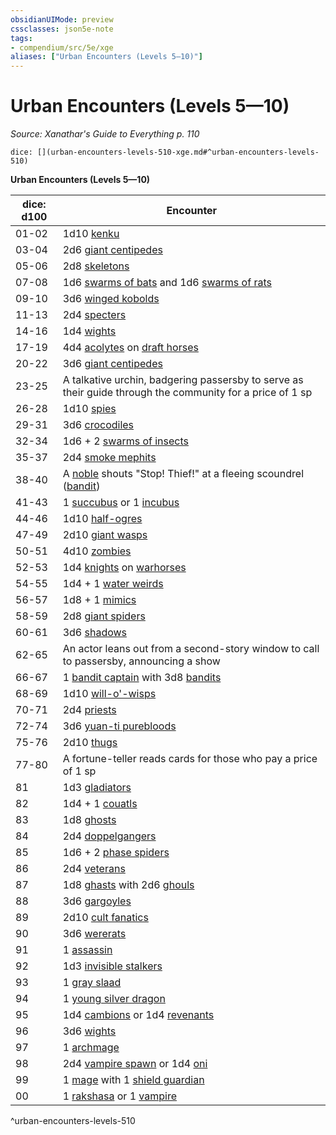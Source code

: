 ```yaml
---
obsidianUIMode: preview
cssclasses: json5e-note
tags:
- compendium/src/5e/xge
aliases: ["Urban Encounters (Levels 5—10)"]
---
```

# Urban Encounters (Levels 5—10)
*Source: Xanathar's Guide to Everything p. 110* 

`dice: [](urban-encounters-levels-510-xge.md#^urban-encounters-levels-510)`

**Urban Encounters (Levels 5—10)**

| dice: d100 | Encounter |
|------------|-----------|
| 01-02 | 1d10 [kenku](compendium/bestiary/humanoid/kenku.md) |
| 03-04 | 2d6 [giant centipedes](compendium/bestiary/beast/giant-centipede.md) |
| 05-06 | 2d8 [skeletons](compendium/bestiary/undead/skeleton.md) |
| 07-08 | 1d6 [swarms of bats](compendium/bestiary/beast/swarm-of-bats.md) and 1d6 [swarms of rats](compendium/bestiary/beast/swarm-of-rats.md) |
| 09-10 | 3d6 [winged kobolds](compendium/bestiary/humanoid/winged-kobold.md) |
| 11-13 | 2d4 [specters](compendium/bestiary/undead/specter.md) |
| 14-16 | 1d4 [wights](compendium/bestiary/undead/wight.md) |
| 17-19 | 4d4 [acolytes](compendium/bestiary/humanoid/acolyte.md) on [draft horses](compendium/bestiary/beast/draft-horse.md) |
| 20-22 | 3d6 [giant centipedes](compendium/bestiary/beast/giant-centipede.md) |
| 23-25 | A talkative urchin, badgering passersby to serve as their guide through the community for a price of 1 sp |
| 26-28 | 1d10 [spies](compendium/bestiary/humanoid/spy.md) |
| 29-31 | 3d6 [crocodiles](compendium/bestiary/beast/crocodile.md) |
| 32-34 | 1d6 + 2 [swarms of insects](compendium/bestiary/beast/swarm-of-insects.md) |
| 35-37 | 2d4 [smoke mephits](compendium/bestiary/elemental/smoke-mephit.md) |
| 38-40 | A [noble](compendium/bestiary/humanoid/noble.md) shouts "Stop! Thief!" at a fleeing scoundrel ([bandit](compendium/bestiary/humanoid/bandit.md)) |
| 41-43 | 1 [succubus](compendium/bestiary/fiend/succubus.md) or 1 [incubus](compendium/bestiary/fiend/incubus.md) |
| 44-46 | 1d10 [half-ogres](compendium/bestiary/giant/half-ogre-ogrillon.md) |
| 47-49 | 2d10 [giant wasps](compendium/bestiary/beast/giant-wasp.md) |
| 50-51 | 4d10 [zombies](compendium/bestiary/undead/zombie.md) |
| 52-53 | 1d4 [knights](compendium/bestiary/humanoid/knight.md) on [warhorses](compendium/bestiary/beast/warhorse.md) |
| 54-55 | 1d4 + 1 [water weirds](compendium/bestiary/elemental/water-weird.md) |
| 56-57 | 1d8 + 1 [mimics](compendium/bestiary/monstrosity/mimic.md) |
| 58-59 | 2d8 [giant spiders](compendium/bestiary/beast/giant-spider.md) |
| 60-61 | 3d6 [shadows](compendium/bestiary/undead/shadow.md) |
| 62-65 | An actor leans out from a second-story window to call to passersby, announcing a show |
| 66-67 | 1 [bandit captain](compendium/bestiary/humanoid/bandit-captain.md) with 3d8 [bandits](compendium/bestiary/humanoid/bandit.md) |
| 68-69 | 1d10 [will-o'-wisps](compendium/bestiary/undead/will-o-wisp.md) |
| 70-71 | 2d4 [priests](compendium/bestiary/humanoid/priest.md) |
| 72-74 | 3d6 [yuan-ti purebloods](compendium/bestiary/humanoid/yuan-ti-pureblood.md) |
| 75-76 | 2d10 [thugs](compendium/bestiary/humanoid/thug.md) |
| 77-80 | A fortune-teller reads cards for those who pay a price of 1 sp |
| 81 | 1d3 [gladiators](compendium/bestiary/humanoid/gladiator.md) |
| 82 | 1d4 + 1 [couatls](compendium/bestiary/celestial/couatl.md) |
| 83 | 1d8 [ghosts](compendium/bestiary/undead/ghost.md) |
| 84 | 2d4 [doppelgangers](compendium/bestiary/monstrosity/doppelganger.md) |
| 85 | 1d6 + 2 [phase spiders](compendium/bestiary/monstrosity/phase-spider.md) |
| 86 | 2d4 [veterans](compendium/bestiary/humanoid/veteran.md) |
| 87 | 1d8 [ghasts](compendium/bestiary/undead/ghast.md) with 2d6 [ghouls](compendium/bestiary/undead/ghoul.md) |
| 88 | 3d6 [gargoyles](compendium/bestiary/elemental/gargoyle.md) |
| 89 | 2d10 [cult fanatics](compendium/bestiary/humanoid/cult-fanatic.md) |
| 90 | 3d6 [wererats](compendium/bestiary/humanoid/wererat.md) |
| 91 | 1 [assassin](compendium/bestiary/humanoid/assassin.md) |
| 92 | 1d3 [invisible stalkers](compendium/bestiary/elemental/invisible-stalker.md) |
| 93 | 1 [gray slaad](compendium/bestiary/aberration/gray-slaad.md) |
| 94 | 1 [young silver dragon](compendium/bestiary/dragon/young-silver-dragon.md) |
| 95 | 1d4 [cambions](compendium/bestiary/fiend/cambion.md) or 1d4 [revenants](compendium/bestiary/undead/revenant.md) |
| 96 | 3d6 [wights](compendium/bestiary/undead/wight.md) |
| 97 | 1 [archmage](compendium/bestiary/humanoid/archmage.md) |
| 98 | 2d4 [vampire spawn](compendium/bestiary/undead/vampire-spawn.md) or 1d4 [oni](compendium/bestiary/giant/oni.md) |
| 99 | 1 [mage](compendium/bestiary/humanoid/mage.md) with 1 [shield guardian](compendium/bestiary/construct/shield-guardian.md) |
| 00 | 1 [rakshasa](compendium/bestiary/fiend/rakshasa.md) or 1 [vampire](compendium/bestiary/undead/vampire.md) |
^urban-encounters-levels-510